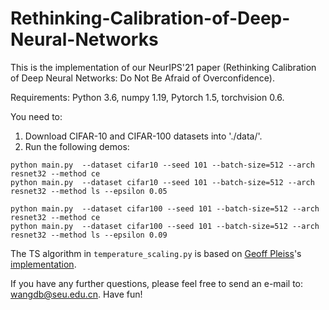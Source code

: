 # Rethinking-Calibration-of-Deep-Neural-Networks
This is the implementation of our NeurIPS'21 paper (Rethinking Calibration of Deep Neural Networks: Do Not Be Afraid of Overconfidence).

Requirements: 
Python 3.6, 
numpy 1.19, 
Pytorch 1.5, 
torchvision 0.6.

You need to:
1. Download CIFAR-10 and CIFAR-100 datasets into './data/'.
2. Run the following demos:
```
python main.py  --dataset cifar10 --seed 101 --batch-size=512 --arch resnet32 --method ce
python main.py  --dataset cifar10 --seed 101 --batch-size=512 --arch resnet32 --method ls --epsilon 0.05

python main.py  --dataset cifar100 --seed 101 --batch-size=512 --arch resnet32 --method ce
python main.py  --dataset cifar100 --seed 101 --batch-size=512 --arch resnet32 --method ls --epsilon 0.09
```

The TS algorithm in `temperature_scaling.py` is based on [Geoff Pleiss](https://geoffpleiss.com/)'s [implementation](https://github.com/gpleiss/temperature_scaling).

If you have any further questions, please feel free to send an e-mail to: wangdb@seu.edu.cn. Have fun!

